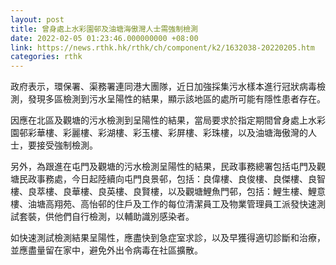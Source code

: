 ```yaml
---
layout: post
title: 曾身處上水彩園邨及油塘海傲灣人士需強制檢測
date: 2022-02-05 01:23:46.000000000 +08:00
link: https://news.rthk.hk/rthk/ch/component/k2/1632038-20220205.htm
categories: rthk
---
```


政府表示，環保署、渠務署連同港大團隊，近日加強採集污水樣本進行冠狀病毒檢測，發現多區檢測到污水呈陽性的結果，顯示該地區的處所可能有隱性患者存在。

因應在北區及觀塘的污水檢測到呈陽性的結果，當局要求於指定期間曾身處上水彩園邨彩華樓、彩麗樓、彩湖樓、彩玉樓、彩屏樓、彩珠樓，以及油塘海傲灣的人士，要接受強制檢測。

另外，為跟進在屯門及觀塘的污水檢測呈陽性的結果，民政事務總署包括屯門及觀塘民政事務處，今日起陸續向屯門良景邨，包括：良偉樓、良俊樓、良傑樓、良智樓、良萃樓、良華樓、良英樓、良賢樓，以及觀塘鯉魚門邨，包括：鯉生樓、鯉意樓、油塘高翔苑、高怡邨的住戶及工作的每位清潔員工及物業管理員工派發快速測試套裝，供他們自行檢測，以輔助識別感染者。

如快速測試檢測結果呈陽性，應盡快到急症室求診，以及早獲得適切診斷和治療，並應盡量留在家中，避免外出令病毒在社區擴散。
